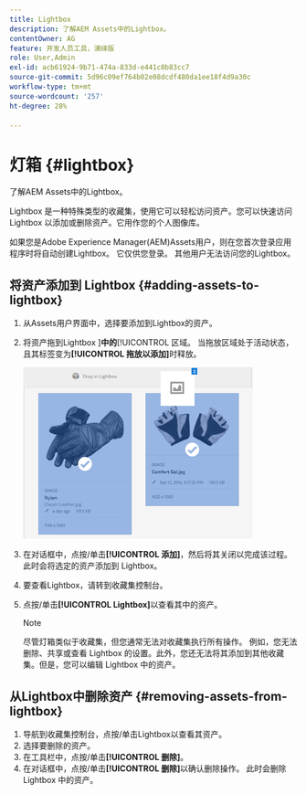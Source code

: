 ```yaml
---
title: Lightbox
description: 了解AEM Assets中的Lightbox。
contentOwner: AG
feature: 开发人员工具，演绎版
role: User,Admin
exl-id: acb61924-9b71-474a-833d-e441c0b83cc7
source-git-commit: 5d96c09ef764b02e08dcdf480da1ee18f4d9a30c
workflow-type: tm+mt
source-wordcount: '257'
ht-degree: 28%

---
```


# 灯箱 {#lightbox}

了解AEM Assets中的Lightbox。

Lightbox 是一种特殊类型的收藏集，使用它可以轻松访问资产。您可以快速访问 Lightbox 以添加或删除资产。它用作您的个人图像库。

如果您是Adobe Experience Manager(AEM)Assets用户，则在您首次登录应用程序时将自动创建Lightbox。 它仅供您登录。 其他用户无法访问您的Lightbox。

## 将资产添加到 Lightbox {#adding-assets-to-lightbox}

1. 从Assets用户界面中，选择要添加到Lightbox的资产。
1. 将资产拖到Lightbox ]**中的**[!UICONTROL &#x200B;区域。 当拖放区域处于活动状态，且其标签变为&#x200B;**[!UICONTROL 拖放以添加]**&#x200B;时释放。

   ![add_to_lightbox](assets/add_to_lightbox.png)

1. 在对话框中，点按/单击&#x200B;**[!UICONTROL 添加]**，然后将其关闭以完成该过程。 此时会将选定的资产添加到 Lightbox。
1. 要查看Lightbox，请转到收藏集控制台。
1. 点按/单击&#x200B;**[!UICONTROL Lightbox]**&#x200B;以查看其中的资产。

   >[!NOTE]
   >
   >尽管灯箱类似于收藏集，但您通常无法对收藏集执行所有操作。 例如，您无法删除、共享或查看 Lightbox 的设置。此外，您还无法将其添加到其他收藏集。但是，您可以编辑 Lightbox 中的资产。

## 从Lightbox中删除资产 {#removing-assets-from-lightbox}

1. 导航到收藏集控制台，点按/单击Lightbox以查看其资产。
1. 选择要删除的资产。
1. 在工具栏中，点按/单击&#x200B;**[!UICONTROL 删除]**。
1. 在对话框中，点按/单击&#x200B;**[!UICONTROL 删除]**&#x200B;以确认删除操作。 此时会删除 Lightbox 中的资产。
